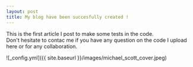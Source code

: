 ```yaml
---
layout: post
title: My blog have been succesfully created !
---
```


This is the first article I post to make some tests in the code.\
Don't hesitate to contac me if you have any question on the code I upload here or for any collaboration.

![_config.yml]({{ site.baseurl }}/images/michael_scott_cover.jpeg)
